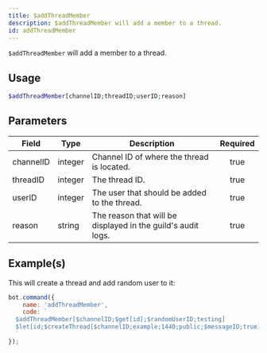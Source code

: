 ```yaml
---
title: $addThreadMember
description: $addThreadMember will add a member to a thread.
id: addThreadMember
---
```


`$addThreadMember` will add a member to a thread.

## Usage

```php
$addThreadMember[channelID;threadID;userID;reason]
```

## Parameters

| Field     | Type    | Description                                                  | Required |
| --------- | ------- | ------------------------------------------------------------ | :------: |
| channelID | integer | Channel ID of where the thread is located.                   |   true   |
| threadID  | integer | The thread ID.                                               |   true   |
| userID    | integer | The user that should be added to the thread.                 |   true   |
| reason    | string  | The reason that will be displayed in the guild's audit logs. |   true   |

## Example(s)

This will create a thread and add random user to it:

```javascript
bot.command({
    name: 'addThreadMember',
    code: `
  $addThreadMember[$channelID;$get[id];$randomUserID;testing]
  $let[id;$createThread[$channelID;example;1440;public;$messageID;true]]  
  `
});
```
